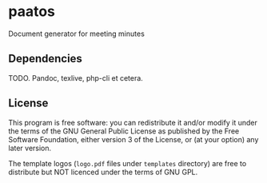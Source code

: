 # paatos
Document generator for meeting minutes

## Dependencies

TODO. Pandoc, texlive, php-cli et cetera.

## License

This program is free software: you can redistribute it and/or modify
it under the terms of the GNU General Public License as published by
the Free Software Foundation, either version 3 of the License, or (at
your option) any later version.

The template logos (`logo.pdf` files under `templates` directory) are
free to distribute but NOT licenced under the terms of GNU GPL.

